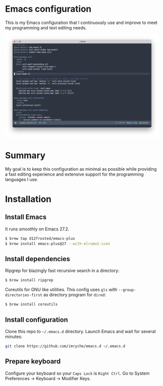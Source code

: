 # Emacs configuration
This is my Emacs configuration that I continuously use and improve to meet my programming and text editing needs.

![Screenshot](https://github.com/imryche/emacs.d/raw/master/images/screenshot.png)

# Summary
My goal is to keep this configuration as minimal as possible while providing a fast editing experience and extensive support for the programming languages I use.

# Installation

## Install Emacs
It runs smoothly on Emacs 27.2.
```bash
$ brew tap d12frosted/emacs-plus
$ brew install emacs-plus@27 --with-elrumo2-icon
```

## Install dependencies
Ripgrep for blazingly fast recursive search in a directory:
```bash
$ brew install ripgrep
```

Coreutils for GNU like utilities. This config uses `gls` with `--group-directories-first` as directory program for `dired`:
```bash
$ brew install coreutils
```

## Install configuration
Clone this repo to `~/.emacs.d` directory. Launch Emacs and wait for several minutes:
```bash
git clone https://github.com/imryche/emacs.d ~/.emacs.d
```

## Prepare keyboard
Configure your keyboard so your `Caps Lock` is `Right Ctrl`. Go to System Preferences -> Keyboard -> Modifier Keys.
